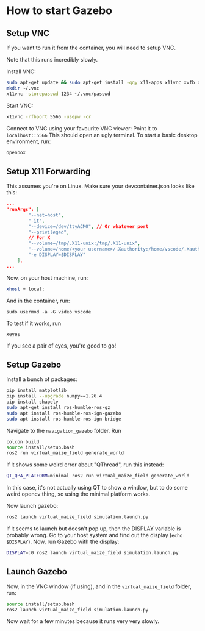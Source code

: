 # How to start Gazebo

## Setup VNC
If you want to run it from the container, you will need to setup VNC.

Note that this runs incredibly slowly.

Install VNC:
```bash
sudo apt-get update && sudo apt-get install -qqy x11-apps x11vnc xvfb openbox
mkdir ~/.vnc
x11vnc -storepasswd 1234 ~/.vnc/passwd
```
Start VNC:
```bash
x11vnc -rfbport 5566 -usepw -cr
```
Connect to VNC using your favourite VNC viewer: Point it to `localhost::5566`
This should open an ugly terminal. To start a basic desktop environment, run:
```bash
openbox
```

## Setup X11 Forwarding
This assumes you're on Linux.
Make sure your devcontainer.json looks like this:
```json
...
"runArgs": [
        "--net=host",
        "-it",
        "--device=/dev/ttyACM0", // Or whatever port
        "--privileged",
        // For X
        "--volume=/tmp/.X11-unix:/tmp/.X11-unix",
        "--volume=/home/<your username>/.Xauthority:/home/vscode/.Xauthority",
        "-e DISPLAY=$DISPLAY"
    ],
...
```
Now, on your host machine, run:
```bash
xhost + local:
```
And in the container, run:
```
sudo usermod -a -G video vscode
```
To test if it works, run
```
xeyes
```
If you see a pair of eyes, you're good to go!

## Setup Gazebo
Install a bunch of packages:
```bash
pip install matplotlib
pip install --upgrade numpy==1.26.4
pip install shapely
sudo apt-get install ros-humble-ros-gz
sudo apt install ros-humble-ros-ign-gazebo
sudo apt install ros-humble-ros-ign-bridge
```

Navigate to the `navigation_gazebo` folder. Run
```bash
colcon build
source install/setup.bash
ros2 run virtual_maize_field generate_world
```
If it shows some weird error about "QThread", run this instead:
```bash
QT_QPA_PLATFORM=minimal ros2 run virtual_maize_field generate_world
```
In this case, it's not actually using QT to show a window, but to do some weird opencv thing, so using the minimal platform works.

Now launch gazebo:
```bash
ros2 launch virtual_maize_field simulation.launch.py
```
If it seems to launch but doesn't pop up, then the DISPLAY variable is probably wrong.
Go to your host system and find out the display (`echo $DISPLAY`). Now, run Gazebo with the display:
```bash
DISPLAY=:0 ros2 launch virtual_maize_field simulation.launch.py
```

## Launch Gazebo
Now, in the VNC window (if using), and in the `virtual_maize_field` folder, run:
```bash
source install/setup.bash
ros2 launch virtual_maize_field simulation.launch.py
```
Now wait for a few minutes because it runs very very slowly.

